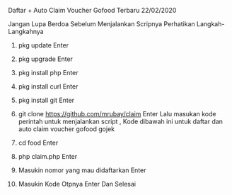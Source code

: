 Daftar + Auto Claim Voucher Gofood Terbaru 22/02/2020


Jangan Lupa Berdoa Sebelum Menjalankan Scripnya
Perhatikan Langkah-Langkahnya

1. pkg update
Enter
2. pkg upgrade
Enter
3. pkg install php
Enter
4. pkg install curl
Enter
5. pkg install git
Enter

7. git clone https://github.com/mrubay/claim
Enter
Lalu masukan kode perintah untuk menjalankan script , Kode dibawah ini untuk daftar dan auto claim voucher gofood gojek
8. cd food
Enter
9. php claim.php
Enter
10. Masukin nomor yang mau didaftarkan
Enter
11. Masukin Kode Otpnya
Enter Dan Selesai
